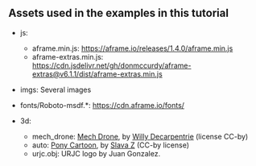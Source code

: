 ## Assets used in the examples in this tutorial

* js:
  - aframe.min.js: https://aframe.io/releases/1.4.0/aframe.min.js
  - aframe-extras.min.js: https://cdn.jsdelivr.net/gh/donmccurdy/aframe-extras@v6.1.1/dist/aframe-extras.min.js

* imgs: Several images

* fonts/Roboto-msdf.*: https://cdn.aframe.io/fonts/

* 3d:
  - mech_drone: [Mech Drone](https://sketchfab.com/models/8d06874aac5246c59edb4adbe3606e0e),
by [Willy Decarpentrie](https://sketchfab.com/skudgee) (license CC-by)
  - auto: [Pony Cartoon](https://sketchfab.com/models/885d9f60b3a9429bb4077cfac5653cf9#),
by [Slava Z](https://sketchfab.com/slava) (CC-by license)
  - urjc.obj: URJC logo by Juan Gonzalez.